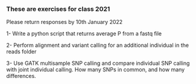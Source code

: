 ### These are exercises for class 2021
Please return responses by 10th January 2022

1- Write a python script that returns average P from a fastq file

2- Perform alignment and variant calling for an additional individual in the reads folder

3- Use GATK multisample SNP calling and compare individual SNP calling with joint individual calling. How many SNPs in common, and how many differences.
